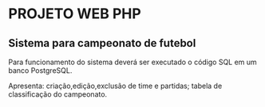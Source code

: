 # PROJETO WEB PHP
## Sistema para campeonato de futebol

Para funcionamento do sistema deverá ser executado o código SQL em um banco PostgreSQL.

Apresenta:
    criação,edição,exclusão de time e partidas;
    tabela de classificação do campeonato.
    
